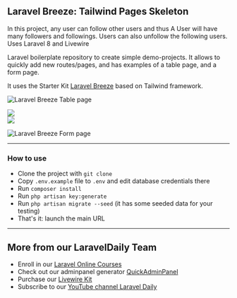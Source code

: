 ## Laravel Breeze: Tailwind Pages Skeleton

In this project, any user can follow other users and thus A User will have many followers and followings. Users can also unfollow the following users. Uses Laravel 8 and Livewire 

Laravel boilerplate repository to create simple demo-projects. It allows to quickly add new routes/pages, and has examples of a table page, and a form page.

It uses the Starter Kit [Laravel Breeze](https://github.com/laravel/breeze) based on Tailwind framework.

![Laravel Breeze Table page](https://laraveldaily.com/wp-content/uploads/2021/09/Screenshot-2021-09-19-at-09.51.38.png)

<img src="https://raw.githubusercontent.com/amitleuva1987/Laravel-BelongsToMany-Following-Example/main/screenshot1.png" />
<br/>
<img src="https://raw.githubusercontent.com/amitleuva1987/Laravel-BelongsToMany-Following-Example/main/screenshot2.png" />

![Laravel Breeze Form page](https://laraveldaily.com/wp-content/uploads/2021/09/Screenshot-2021-09-19-at-09.51.50.png)

-----

### How to use

- Clone the project with `git clone`
- Copy `.env.example` file to `.env` and edit database credentials there
- Run `composer install`
- Run `php artisan key:generate`
- Run `php artisan migrate --seed` (it has some seeded data for your testing)
- That's it: launch the main URL


---

## More from our LaravelDaily Team

- Enroll in our [Laravel Online Courses](https://laraveldaily.teachable.com/)
- Check out our adminpanel generator [QuickAdminPanel](https://quickadminpanel.com)
- Purchase our [Livewire Kit](https://livewirekit.com)
- Subscribe to our [YouTube channel Laravel Daily](https://www.youtube.com/channel/UCTuplgOBi6tJIlesIboymGA)
